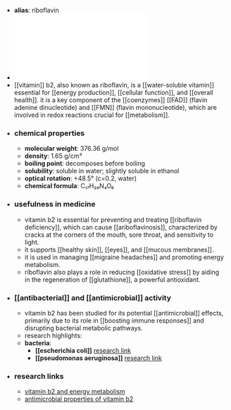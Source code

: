 - **alias**: riboflavin
- ![Vitamin_B2.pdf](../assets/Vitamin_B2_1719303309556_0.pdf)
- [[vitamin]] b2, also known as riboflavin, is a [[water-soluble vitamin]] essential for [[energy production]], [[cellular function]], and [[overall health]]. it is a key component of the [[coenzymes]] [[FAD]] (flavin adenine dinucleotide) and [[FMN]] (flavin mononucleotide), which are involved in redox reactions crucial for [[metabolism]].
- ### chemical properties
	- **molecular weight**: 376.36 g/mol
	- **density**: 1.65 g/cm³
	- **boiling point**: decomposes before boiling
	- **solubility**: soluble in water; slightly soluble in ethanol
	- **optical rotation**: +48.5° (c=0.2, water)
	- **chemical formula**: C₁₇H₂₀N₄O₆
- ### usefulness in medicine
	- vitamin b2 is essential for preventing and treating [[riboflavin deficiency]], which can cause [[ariboflavinosis]], characterized by cracks at the corners of the mouth, sore throat, and sensitivity to light.
	- it supports [[healthy skin]], [[eyes]], and [[mucous membranes]].
	- it is used in managing [[migraine headaches]] and promoting energy metabolism.
	- riboflavin also plays a role in reducing [[oxidative stress]] by aiding in the regeneration of [[glutathione]], a powerful antioxidant.
- ### [[antibacterial]] and [[antimicrobial]] activity
	- vitamin b2 has been studied for its potential [[antimicrobial]] effects, primarily due to its role in [[boosting immune responses]] and disrupting bacterial metabolic pathways.
	- research highlights:
	- **bacteria**:
		- **[[escherichia coli]]** [research link](https://scholar.google.com/scholar?q=Escherichia+coli+vitamin+B2)
		- **[[pseudomonas aeruginosa]]** [research link](https://scholar.google.com/scholar?q=Pseudomonas+aeruginosa+vitamin+B2)
- ### research links
	- [vitamin b2 and energy metabolism](https://scholar.google.com/scholar?q=vitamin+B2+energy+metabolism)
	- [antimicrobial properties of vitamin b2](https://scholar.google.com/scholar?q=antimicrobial+properties+of+vitamin+B2)